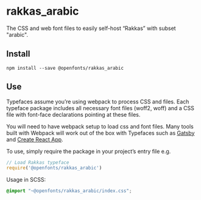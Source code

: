 
# rakkas_arabic

The CSS and web font files to easily self-host “Rakkas” with subset "arabic".

## Install

`npm install --save @openfonts/rakkas_arabic`

## Use

Typefaces assume you’re using webpack to process CSS and files. Each typeface
package includes all necessary font files (woff2, woff) and a CSS file with
font-face declarations pointing at these files.

You will need to have webpack setup to load css and font files. Many tools built
with Webpack will work out of the box with Typefaces such as [Gatsby](https://github.com/gatsbyjs/gatsby)
and [Create React App](https://github.com/facebookincubator/create-react-app).

To use, simply require the package in your project’s entry file e.g.

```javascript
// Load Rakkas typeface
require('@openfonts/rakkas_arabic')
```

Usage in SCSS:
```scss
@import "~@openfonts/rakkas_arabic/index.css";
```
